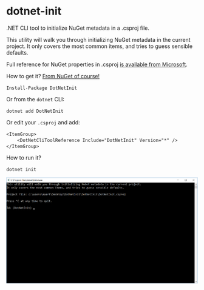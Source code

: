 # dotnet-init

.NET CLI tool to initialize NuGet metadata in a .csproj file.

This utility will walk you through initializing NuGet metadata in the current project. It only covers the most common items, and tries to guess sensible defaults.

Full reference for NuGet properties in .csproj [is available from Microsoft](https://github.com/dotnet/docs/blob/master/docs/core/tools/csproj.md).

How to get it? [From NuGet of course!](https://www.nuget.org/packages/DotNetInit)

	Install-Package DotNetInit

Or from the `dotnet` CLI:

	dotnet add DotNetInit

Or edit your `.csproj` and add:

	<ItemGroup>
		<DotNetCliToolReference Include="DotNetInit" Version="*" />
	</ItemGroup>
	
How to run it?

	dotnet init

![dotnet init](content/screenshot.png)
